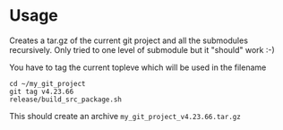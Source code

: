 # Usage

Creates a tar.gz of the current git project and all the submodules recursively. Only tried to
one level of submodule but it "should" work :-)

You have to tag the current topleve which will be used in the filename

    cd ~/my_git_project
    git tag v4.23.66
    release/build_src_package.sh

This should create an archive `my_git_project_v4.23.66.tar.gz`

